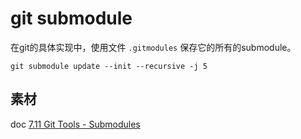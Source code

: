 # git submodule



在git的具体实现中，使用文件 `.gitmodules` 保存它的所有的submodule。



```shell
git submodule update --init --recursive -j 5
```



## 素材

doc [7.11 Git Tools - Submodules](https://git-scm.com/book/en/v2/Git-Tools-Submodules)

